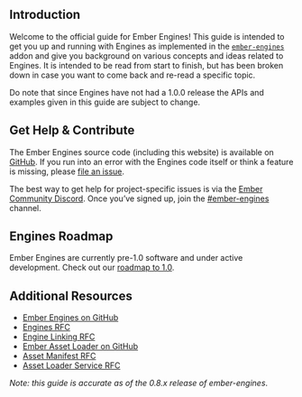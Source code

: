 ## Introduction

Welcome to the official guide for Ember Engines! This guide is intended to get you up and running with Engines as implemented in the [`ember-engines`](https://www.npmjs.com/package/ember-engines) addon and give you background on various concepts and ideas related to Engines. It is intended to be read from start to finish, but has been broken down in case you want to come back and re-read a specific topic.

Do note that since Engines have not had a 1.0.0 release the APIs and examples given in this guide are subject to change.


## Get Help &amp; Contribute

The Ember Engines source code (including this website) is available on [GitHub](http://github.com/ember-engines). If you run into an error with the Engines code itself or think a feature is missing, please [file an issue](https://github.com/ember-engines/ember-engines/issues).

The best way to get help for project-specific issues is via the [Ember Community Discord](https://discordapp.com/invite/zT3asNS). Once you’ve signed up, join the [#ember-engines](https://discordapp.com/channels/480462759797063690/487221820638887947) channel.


## Engines Roadmap

Ember Engines are currently pre-1.0 software and under active development. Check out our [roadmap to 1.0](https://discuss.emberjs.com/t/engines-1-0-roadmap/14914).


## Additional Resources

- [Ember Engines on GitHub](https://github.com/ember-engines/ember-engines)
- [Engines RFC](https://github.com/emberjs/rfcs/pull/10)
- [Engine Linking RFC](https://github.com/emberjs/rfcs/pull/122)
- [Ember Asset Loader on GitHub](https://github.com/ember-engines/ember-asset-loader)
- [Asset Manifest RFC](https://github.com/emberjs/rfcs/pull/153)
- [Asset Loader Service RFC](https://github.com/emberjs/rfcs/pull/158)

_Note: this guide is accurate as of the 0.8.x release of ember-engines_.
